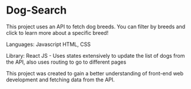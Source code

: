 # Dog-Search 

This project uses an API to fetch dog breeds. You can filter by breeds and click to learn more about a specific breed!

Languages: 
Javascript
HTML, CSS

Library: 
React JS - Uses states extensively to update the list of dogs from the API, also uses routing to go to different pages 

This project was created to gain a better understanding of front-end web development and fetching data from the API.
